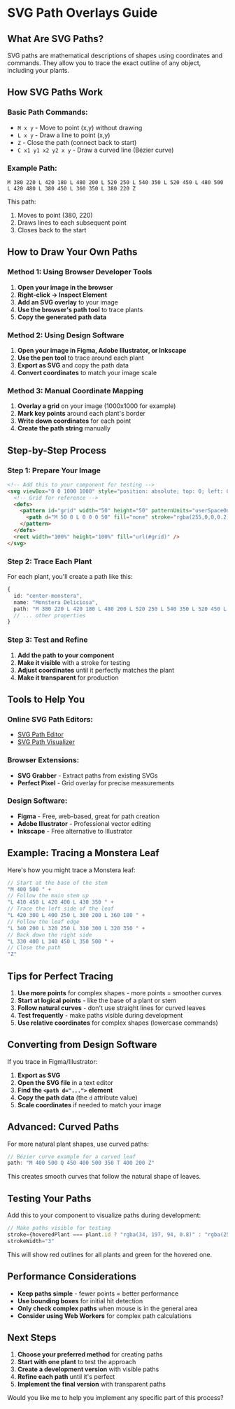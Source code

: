 # SVG Path Overlays Guide

## What Are SVG Paths?

SVG paths are mathematical descriptions of shapes using coordinates and commands. They allow you to trace the exact outline of any object, including your plants.

## How SVG Paths Work

### Basic Path Commands:
- `M x y` - Move to point (x,y) without drawing
- `L x y` - Draw a line to point (x,y)
- `Z` - Close the path (connect back to start)
- `C x1 y1 x2 y2 x y` - Draw a curved line (Bézier curve)

### Example Path:
```
M 380 220 L 420 180 L 480 200 L 520 250 L 540 350 L 520 450 L 480 500 L 420 480 L 380 450 L 360 350 L 380 220 Z
```

This path:
1. Moves to point (380, 220)
2. Draws lines to each subsequent point
3. Closes back to the start

## How to Draw Your Own Paths

### Method 1: Using Browser Developer Tools

1. **Open your image in the browser**
2. **Right-click → Inspect Element**
3. **Add an SVG overlay** to your image
4. **Use the browser's path tool** to trace plants
5. **Copy the generated path data**

### Method 2: Using Design Software

1. **Open your image in Figma, Adobe Illustrator, or Inkscape**
2. **Use the pen tool** to trace around each plant
3. **Export as SVG** and copy the path data
4. **Convert coordinates** to match your image scale

### Method 3: Manual Coordinate Mapping

1. **Overlay a grid** on your image (1000x1000 for example)
2. **Mark key points** around each plant's border
3. **Write down coordinates** for each point
4. **Create the path string** manually

## Step-by-Step Process

### Step 1: Prepare Your Image
```html
<!-- Add this to your component for testing -->
<svg viewBox="0 0 1000 1000" style="position: absolute; top: 0; left: 0; width: 100%; height: 100%;">
  <!-- Grid for reference -->
  <defs>
    <pattern id="grid" width="50" height="50" patternUnits="userSpaceOnUse">
      <path d="M 50 0 L 0 0 0 50" fill="none" stroke="rgba(255,0,0,0.2)" stroke-width="1"/>
    </pattern>
  </defs>
  <rect width="100%" height="100%" fill="url(#grid)" />
</svg>
```

### Step 2: Trace Each Plant
For each plant, you'll create a path like this:

```typescript
{
  id: "center-monstera",
  name: "Monstera Deliciosa",
  path: "M 380 220 L 420 180 L 480 200 L 520 250 L 540 350 L 520 450 L 480 500 L 420 480 L 380 450 L 360 350 L 380 220 Z",
  // ... other properties
}
```

### Step 3: Test and Refine
1. **Add the path to your component**
2. **Make it visible** with a stroke for testing
3. **Adjust coordinates** until it perfectly matches the plant
4. **Make it transparent** for production

## Tools to Help You

### Online SVG Path Editors:
- [SVG Path Editor](https://yqnn.github.io/svg-path-editor/)
- [SVG Path Visualizer](https://svg-path-visualizer.netlify.app/)

### Browser Extensions:
- **SVG Grabber** - Extract paths from existing SVGs
- **Perfect Pixel** - Grid overlay for precise measurements

### Design Software:
- **Figma** - Free, web-based, great for path creation
- **Adobe Illustrator** - Professional vector editing
- **Inkscape** - Free alternative to Illustrator

## Example: Tracing a Monstera Leaf

Here's how you might trace a Monstera leaf:

```typescript
// Start at the base of the stem
"M 400 500 " +
// Follow the main stem up
"L 410 450 L 420 400 L 430 350 " +
// Trace the left side of the leaf
"L 420 300 L 400 250 L 380 200 L 360 180 " +
// Follow the leaf edge
"L 340 200 L 320 250 L 310 300 L 320 350 " +
// Back down the right side
"L 330 400 L 340 450 L 350 500 " +
// Close the path
"Z"
```

## Tips for Perfect Tracing

1. **Use more points** for complex shapes - more points = smoother curves
2. **Start at logical points** - like the base of a plant or stem
3. **Follow natural curves** - don't use straight lines for curved leaves
4. **Test frequently** - make paths visible during development
5. **Use relative coordinates** for complex shapes (lowercase commands)

## Converting from Design Software

If you trace in Figma/Illustrator:

1. **Export as SVG**
2. **Open the SVG file** in a text editor
3. **Find the `<path d="...">` element**
4. **Copy the path data** (the `d` attribute value)
5. **Scale coordinates** if needed to match your image

## Advanced: Curved Paths

For more natural plant shapes, use curved paths:

```typescript
// Bézier curve example for a curved leaf
path: "M 400 500 Q 450 400 500 350 T 400 200 Z"
```

This creates smooth curves that follow the natural shape of leaves.

## Testing Your Paths

Add this to your component to visualize paths during development:

```typescript
// Make paths visible for testing
stroke={hoveredPlant === plant.id ? "rgba(34, 197, 94, 0.8)" : "rgba(255, 0, 0, 0.3)"}
strokeWidth="3"
```

This will show red outlines for all plants and green for the hovered one.

## Performance Considerations

- **Keep paths simple** - fewer points = better performance
- **Use bounding boxes** for initial hit detection
- **Only check complex paths** when mouse is in the general area
- **Consider using Web Workers** for complex path calculations

## Next Steps

1. **Choose your preferred method** for creating paths
2. **Start with one plant** to test the approach
3. **Create a development version** with visible paths
4. **Refine each path** until it's perfect
5. **Implement the final version** with transparent paths

Would you like me to help you implement any specific part of this process? 